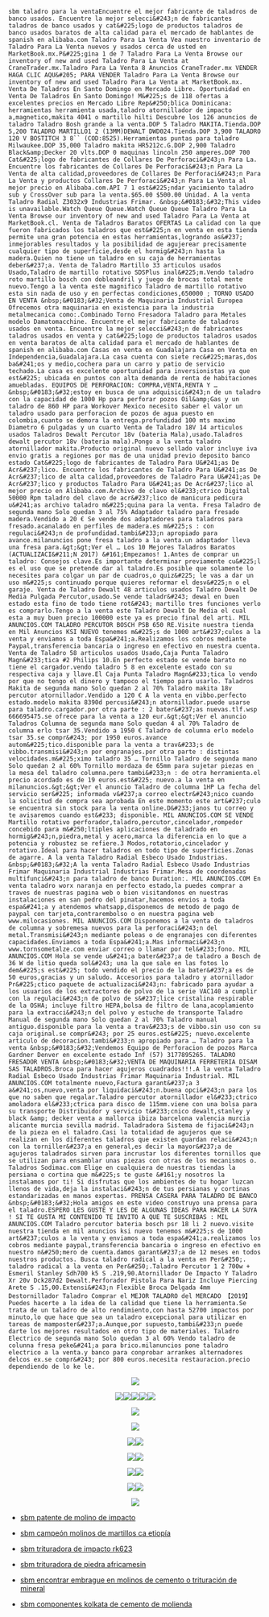 
```
sbm taladro para la ventaEncuentre el mejor fabricante de taladros de banco usados. Encuentre la mejor selecci&#243;n de fabricantes taladros de banco usados y cat&#225;logo de productos taladros de banco usados baratos de alta calidad para el mercado de hablantes de spanish en alibaba.com Taladro Para La Venta Vea nuestro inventario de Taladro Para La Venta nuevos y usados cerca de usted en MarketBook.mx.P&#225;gina 1 de 7 Taladro Para La Venta Browse our inventory of new and used Taladro Para La Venta at CraneTrader.mx.Taladro Para La Venta 8 Anuncios CraneTrader.mx VENDER HAGA CLIC AQU&#205; PARA VENDER Taladro Para La Venta Browse our inventory of new and used Taladro Para La Venta at MarketBook.mx. Venta De Taladros En Santo Domingo en Mercado Libre. Oportunidad en Venta De Taladros En Santo Domingo! M&#225;s de 118 ofertas a excelentes precios en Mercado Libre Rep&#250;blica Dominicana: herramientas herramienta usada,taladro atornillador de impacto a,magnetico,makita 4041 o martillo hilti Descubre los 126 anuncios de taladro Taladro Bosh grande a la venta.DOP 5 Taladro MAKITA.Tienda.DOP 5,200 TALADRO MARTILLO1 2 (13MM)DEWALT DWD024.Tienda.DOP 3,900 TALADRO 120 V BOSTITCH 3 8`` (COD:8525).Herramientas puntas para taladro Milwaukee.DOP 35,000 Taladro makita HR5212c.G.DOP 2,900 Taladro Black&amp;Decker 20 vlts.DOP 0 maquinas lincoln 250 amperes.DOP 700 Cat&#225;logo de fabricantes de Collares De Perforaci&#243;n Para La. Encuentre los fabricantes de Collares De Perforaci&#243;n Para La Venta de alta calidad,proveedores de Collares De Perforaci&#243;n Para La Venta y productos Collares De Perforaci&#243;n Para La Venta al mejor precio en Alibaba.com.API 7 1 est&#225;ndar yacimiento taladro sub y CrossOver sub para la venta.$65.00 $500.00 Unidad. A la venta Taladro Radial Z3032x9 Industrias Frimar. &nbsp;&#0183;&#32;This video is unavailable.Watch Queue Queue.Watch Queue Queue Taladro Para La Venta Browse our inventory of new and used Taladro Para La Venta at MarketBook.cl. Venta de Taladros Baratos OFERTAS La calidad con la que fueron fabricados los taladros que est&#225;n en venta en esta tienda permite una gran potencia en estas herramientas,logrando as&#237; inmejorables resultados y la posibilidad de agujerear precisamente cualquier tipo de superficie,desde el hormig&#243;n hasta la madera.Quien no tiene un taladro en su caja de herramientas deber&#237;a. Venta de Taladro Martillo 33 articulos usados Usado,Taladro de martillo rotativo SDSPlus inal&#225;m.Vendo taladro roto martillo bosch con dobleandril y juego de brocas total mente nuevo.Tengo a la venta este magnifico Taladro de martillo rotativo esta sin nada de uso y en perfectas condiciones,650000 ; TORNO USADO EN VENTA &nbsp;&#0183;&#32;Venta de Maquinaria Industrial Europea Ofrecemos otra maquinaria en existencia para la industria metalmecanica como:.Combinado Torno Fresadora Taladro para Metales modelo Damatomacchine. Encuentre el mejor fabricante de taladros usados en venta. Encuentre la mejor selecci&#243;n de fabricantes taladros usados en venta y cat&#225;logo de productos taladros usados en venta baratos de alta calidad para el mercado de hablantes de spanish en alibaba.com Casas en venta en Guadalajara Casa en Venta en Independencia,Guadalajara.La casa cuenta con siete rec&#225;maras,dos ba&#241;os y medio,cochera para un carro y patio de servicio techado.La casa es excelente oportunidad para inversionistas ya que est&#225; ubicada en puntos con alta demanda de renta de habitaciones amuebladas. EQUIPOS DE PERFORACION: COMPRA,VENTA,RENTA Y … &nbsp;&#0183;&#32;estoy en busca de una adquisici&#243;n de un taladro con la capacidad de 1000 Hp para perforar pozos Oil&amp;Gas y un taladro de 860 HP para Workover Mexico necesito saber el valor un taladro usado para perforacion de pozos de agua puesto en colombia,cuanto se demora la entrega.profundidad 100 mts maximo Diametro 6 pulgadas y un cuarto Venta de Taladro 18V 14 articulos usados Taladros Dewalt Percutor 18v (bateria Mala),usado.Taladros dewalt percutor 18v (bateria mala).Pongo a la venta taladro atornillador makita.Producto original nuevo sellado valor incluye iva envio gratis a regiones por mas de una unidad previo deposito banco estado Cat&#225;logo de fabricantes de Taladro Para U&#241;as De Acr&#237;lico. Encuentre los fabricantes de Taladro Para U&#241;as De Acr&#237;lico de alta calidad,proveedores de Taladro Para U&#241;as De Acr&#237;lico y productos Taladro Para U&#241;as De Acr&#237;lico al mejor precio en Alibaba.com.Archivo de clavo el&#233;ctrico Digital 50000 Rpm taladro del clavo de acr&#237;lico de manicura pedicura u&#241;as archivo taladro m&#225;quina para la venta. Fresa Taladro de segunda mano Solo quedan 3 al 75% Adaptador taladro para fresado madera.Vendido a 20 € Se vende dos adaptadores para taladros para fresado.acanalado en perfiles de madera.es m&#225;s : con regulaci&#243;n de profundidad.tambi&#233;n apropiado para avance.milanuncios pone fresa taladro a la venta.un adaptador lleva una fresa para.&gt;&gt;Ver el … Los 10 Mejores Taladros Baratos (ACTUALIZACI&#211;N 2017) &#161;Empezamos! 1.Antes de comprar un taladro: Consejos clave.Es importante determinar previamente cu&#225;l es el uso que se pretende dar al taladro.Es posible que solamente lo necesites para colgar un par de cuadros,o quiz&#225; le vas a dar un uso m&#225;s continuado porque quieres reformar el desv&#225;n o el garaje. Venta de Taladro Dewalt 48 articulos usados Taladro Dewalt De Media Pulgada Percutor,usado.Se vende taladr&#243; dewal en buen estado esta fino de todo tiene rot&#243; martillo tres funciones verlo es comprarlo.Tengo a la venta este Taladro Dewalt De Media el cual esta a muy buen precio 100000 este ya es precio final del arti. MIL ANUNCIOS.COM TALADRO PERCUTOR BOSCH PSB 650 RE.Visite nuestra tienda en Mil Anuncios KSI NUEVO tenemos m&#225;s de 1000 art&#237;culos a la venta y enviamos a toda Espa&#241;a.Realizamos los cobros mediante Paypal,transferencia bancaria o ingreso en efectivo en nuestra cuenta. Venta de Taladro 58 articulos usados Usado,Caja Punta Taladro Magn&#233;tica #2 Philips 10.En perfecto estado se vende barato no tiene el cargador.vendo taladro 5 8 en excelente estado con su respectiva caja y llave.El Caja Punta Taladro Magn&#233;tica lo vendo por que no tengo el dinero y tampoco el tiempo para usarlo. Taladros Makita de segunda mano Solo quedan 2 al 70% Taladro makita 18v percutor atornillador.Vendido a 120 € A la venta en vibbo.perfecto estado.modelo makita 8390d percusi&#243;n atornillador.puede usarse para taladro.cargador.por otra parte : 2 bater&#237;as nuevas.tlf.wsp 666695475.se ofrece para la venta a 120 eur.&gt;&gt;Ver el anuncio Taladros Columna de segunda mano Solo quedan 4 al 70% Taladro de columna erlo tsar 35.Vendido a 1950 € Taladro de columna erlo modelo tsar 35.se compr&#243; por 1950 euros.avance autom&#225;tico.disponible para la venta a trav&#233;s de vibbo.transmisi&#243;n por engranajes.por otra parte : distintas velocidades.m&#225;ximo taladro 35 … Tornillo Taladro de segunda mano Solo quedan 2 al 60% Tornillo mordaza de 65mm para sujetar piezas en la mesa del taladro columna.pero tambi&#233;n : de otra herramienta.el precio acordado es de 19 euros.est&#225; nuevo.a la venta en milanuncios.&gt;&gt;Ver el anuncio Taladro de columna 1HP La fecha del servicio ser&#225; informada v&#237;a correo electr&#243;nico cuando la solicitud de compra sea aprobada En este momento este art&#237;culo se encuentra sin stock para la venta online.D&#233;janos tu correo y te avisaremos cuando est&#233; disponible. MIL ANUNCIOS.COM SE VENDE Martillo rotativo perforador,taladro,percutor,cincelador,rompedor concebido para m&#250;ltiples aplicaciones de taladrado en hormig&#243;n,piedra,metal y acero,marca la diferencia en lo que a potencia y robustez se refiere.3 Modos,rotatorio,cincelador y rotativo.Ideal para hacer taladros en todo tipo de superficies.Zonas de agarre. A la venta Taladro Radial Esbeco Usado Industrias. &nbsp;&#0183;&#32;A la venta Taladro Radial Esbeco Usado Industrias Frimar Maquinaria Industrial Industrias Frimar.Mesa de coordenadas multifunci&#243;n para taladro de banco Duration:. MIL ANUNCIOS.COM En venta taladro worx naranja en perfecto estado,la puedes comprar a traves de nuestras pagina web o bien visitandonos en nuestras instalaciones en san pedro del pinatar,hacemos envios a toda espa&#241;a y atendemos whatsapp,disponemos de metodo de pago de paypal con tarjeta,contrarembolso o en nuestra pagina web www.milocasiones. MIL ANUNCIOS.COM Disponemos a la venta de taladros de columna y sobremesa nuevos para la perforaci&#243;n del metal.Transmisi&#243;n mediante poleas o de engranajes con diferentes capacidades.Enviamos a toda Espa&#241;a.Mas informaci&#243;n www.tornsometalze.com enviar correo o llamar por tel&#233;fono. MIL ANUNCIOS.COM Hola se vende u&#241;a bater&#237;a de taladro a Bosch de 36 W de litio queda sol&#243; una la que sale en las fotos lo dem&#225;s est&#225; todo vendido el precio de la bater&#237;a es de 50 euros,gracias y un saludo. Accesorios para taladro y atornillador Pr&#225;ctico paquete de actualizaci&#243;n: fabricado para ayudar a los usuarios de los extractores de polvo de la serie VAC140 a cumplir con la regulaci&#243;n de polvo de s&#237;lice cristalina respirable de la OSHA; incluye filtro HEPA,bolsa de filtro de lana,acoplamiento para la extracci&#243;n del polvo y estuche de transporte Taladro Manual de segunda mano Solo quedan 2 al 70% Taladro manual antiguo.disponible para la venta a trav&#233;s de vibbo.sin uso con su caja original.se compr&#243; por 25 euros.est&#225; nuevo.excelente articulo de decoracion.tambi&#233;n apropiado para … Taladro para la venta &nbsp;&#0183;&#32;Vendemos Equipo de Perforacion de pozos Marca Gardner Denver en excelente estado Inf (57) 3177895265. TALADRO FRESADOR VENTA &nbsp;&#0183;&#32;VENTA DE MAQUINARIA FERRETERIA DISAM SAS TALADROS.Broca para hacer agujeros cuadrados!!!.A la venta Taladro Radial Esbeco Usado Industrias Frimar Maquinaria Industrial. MIL ANUNCIOS.COM totalmente nuevo,Factura garant&#237;a 3 a&#241;os,nuevo,venta por liquidaci&#243;n.buena opci&#243;n para los que no saben que regalar.Taladro percutor atornillador el&#233;ctrico amoladora el&#233;ctrica para disco de 115mm.viene con una bolsa para su transporte Distribuidor y servicio t&#233;cnico dewalt,stanley y black &amp; decker venta a mallorca ibiza barcelona valencia murcia alicante murcia sevilla madrid. Taladradora Sistema de fijaci&#243;n de la pieza en el taladro.Casi la totalidad de agujeros que se realizan en los diferentes taladros que existen guardan relaci&#243;n con la torniller&#237;a en general,es decir la mayor&#237;a de agujeros taladrados sirven para incrustar los diferentes tornillos que se utilizan para ensamblar unas piezas con otras de los mecanismos o. Taladros Sodimac.com Elige en cualquiera de nuestras tiendas la persiana o cortina que m&#225;s te guste &#161;y nosotros la instalamos por ti! Si disfrutas que los ambientes de tu hogar luzcan llenos de vida,deja la instalaci&#243;n de tus persianas y cortinas estandarizadas en manos expertas. PRENSA CASERA PARA TALADRO DE BANCO &nbsp;&#0183;&#32;Hola amigos en este video construyo una prensa para el taladro.ESPERO LES GUSTE Y LES DE ALGUNAS IDEAS PARA HACER LA SUYA ! SI TE GUSTA MI CONTENIDO TE INVITO A QUE TE SUSCRIBAS : MIL ANUNCIOS.COM Taladro percutor bateria bosch psr 18 li 2 nuevo.visite nuestra tienda en mil anuncios ksi nuevo tenemos m&#225;s de 1000 art&#237;culos a la venta y enviamos a toda espa&#241;a.realizamos los cobros mediante paypal,transferencia bancaria o ingreso en efectivo en nuestro n&#250;mero de cuenta.damos garant&#237;a de 12 meses en todos nuestros productos. Busca taladro radical a la venta en Per&#250;. taladro radical a la venta en Per&#250;.Taladro Percutor 1 2 700w + Esmeril Stanley Sdh700 k5 S .219,90.Atornillador De Impacto Y Taladro Xr 20v Dck287d2 Dewalt.Perforador Pistola Para Nariz Incluye Piercing Arete S .15,00.Extensi&#243;n Flexible Broca Delgada 4mm Destornillador Taladro Comprar el MEJOR TALADRO del MERCADO 【2019】 Puedes hacerte a la idea de la calidad que tiene la herramienta.Se trata de un taladro de alto rendimiento,con hasta 52700 impactos por minuto,lo que hace que sea un taladro excepcional para utilizar en tareas de mamposter&#237;a.Aunque,por supuesto,tambi&#233;n puede darte los mejores resultados en otro tipo de materiales. Taladro Electrico de segunda mano Solo quedan 3 al 60% Vendo taladro de colunna fresa peke&#241;a para brico.milanuncios pone taladro electrico a la venta.y banco para conprobar arrankes alternadores delcos ex.se compr&#243; por 800 euros.necesita restauracion.precio dependiendo de lo ke le. 
```

<div align="center">

<a href="https://es-crusher.shibang-china.com/github&k=sbm+taladro+para+la+venta"><img src="https://static.shibang-china.com/es/crusher/logo.jpg"></a>

<a href="https://es-crusher.shibang-china.com/github&k=sbm+taladro+para+la+venta"><img src="https://static.shibang-china.com/es/crusher/index.jpg"></a><a href="https://es-crusher.shibang-china.com/material.htmlgithub&k=sbm+taladro+para+la+venta"><img src="https://static.shibang-china.com/es/crusher/material.jpg"></a><a href="https://es-crusher.shibang-china.com/application.htmlgithub&k=sbm+taladro+para+la+venta"><img src="https://static.shibang-china.com/es/crusher/application.jpg"></a><a href="https://es-crusher.shibang-china.com/aboutus.htmlgithub&k=sbm+taladro+para+la+venta"><img src="https://static.shibang-china.com/es/crusher/aboutus.jpg"></a><a href="https://es-crusher.shibang-china.com/contact.htmlgithub&k=sbm+taladro+para+la+venta"><img src="https://static.shibang-china.com/es/crusher/contact.jpg"></a>

<a href="https://es-crusher.shibang-china.com/github&k=sbm+taladro+para+la+venta"><img src="https://static.shibang-china.com/es/crusher/banner.jpg"></a>

<a href="https://swt.shibang-china.com/github&k=sbm+taladro+para+la+venta"><img src="https://static.shibang-china.com/es/crusher/text.jpg"></a>

<a href="https://swt.shibang-china.com/github&k=sbm+taladro+para+la+venta"><img src="https://static.shibang-china.com/es/crusher/chat.jpg"></a><a href="https://es-crusher.shibang-china.com/contact.htmlgithub&k=sbm+taladro+para+la+venta"><img src="https://static.shibang-china.com/es/crusher/message.jpg"></a>

<a href="https://es-crusher.shibang-china.com/products/pe.htmlgithub&k=sbm+taladro+para+la+venta"><img src="https://static.shibang-china.com/es/crusher/pe.jpg"></a><a href="https://es-crusher.shibang-china.com/products/pf.htmlgithub&k=sbm+taladro+para+la+venta"><img src="https://static.shibang-china.com/es/crusher/pf.jpg"></a>

<a href="https://es-crusher.shibang-china.com/products/hpt.htmlgithub&k=sbm+taladro+para+la+venta"><img src="https://static.shibang-china.com/es/crusher/hpt.jpg"></a><a href="https://es-crusher.shibang-china.com/products/vsi.htmlgithub&k=sbm+taladro+para+la+venta"><img src="https://static.shibang-china.com/es/crusher/vsi.jpg"></a>

<a href="https://es-crusher.shibang-china.com/products/klv.htmlgithub&k=sbm+taladro+para+la+venta"><img src="https://static.shibang-china.com/es/crusher/klv.jpg"></a><a href="https://es-crusher.shibang-china.com/products/portable.htmlgithub&k=sbm+taladro+para+la+venta"><img src="https://static.shibang-china.com/es/crusher/portable.jpg"></a>

<a href="https://swt.shibang-china.com/github&k=sbm+taladro+para+la+venta"><img src="https://static.shibang-china.com/es/crusher/case.jpg"></a>

</div>


* [sbm patente de molino de impacto](sbm%20patente%20de%20molino%20de%20impacto.md)

* [sbm campeón molinos de martillos ca etiopía](sbm%20campe%C3%B3n%20molinos%20de%20martillos%20ca%20etiop%C3%ADa.md)

* [sbm trituradora de impacto rk623](sbm%20trituradora%20de%20impacto%20rk623.md)

* [sbm trituradora de piedra africamesin](sbm%20trituradora%20de%20piedra%20africamesin.md)

* [sbm encontrar embrague en molinos de cemento o trituración de mineral](sbm%20encontrar%20embrague%20en%20molinos%20de%20cemento%20o%20trituraci%C3%B3n%20de%20mineral.md)

* [sbm componentes kolkata de cemento de molienda](sbm%20componentes%20kolkata%20de%20cemento%20de%20molienda.md)